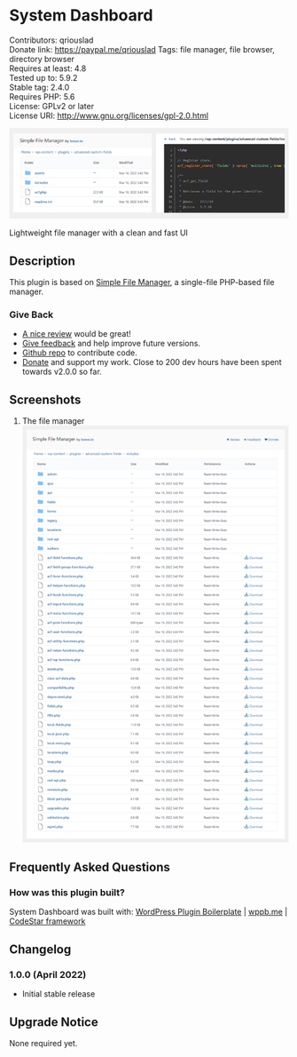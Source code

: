 # System Dashboard

Contributors: qriouslad  
Donate link: https://paypal.me/qriouslad
Tags: file manager, file browser, directory browser  
Requires at least: 4.8  
Tested up to: 5.9.2  
Stable tag: 2.4.0  
Requires PHP: 5.6  
License: GPLv2 or later  
License URI: http://www.gnu.org/licenses/gpl-2.0.html

![](.wordpress-org/banner-772x250.png)

Lightweight file manager with a clean and fast UI

## Description

This plugin is based on [Simple File Manager](https://github.com/jcampbell1/simple-file-manager), a single-file PHP-based file manager.

### Give Back

* [A nice review](https://wordpress.org/plugins/tiny-file-manager/#reviews) would be great!
* [Give feedback](https://wordpress.org/support/plugin/tiny-file-manager/) and help improve future versions.
* [Github repo](https://github.com/qriouslad/tiny-file-manager) to contribute code.
* [Donate](https://paypal.me/qriouslad) and support my work. Close to 200 dev hours have been spent towards v2.0.0 so far.

## Screenshots

1. The file manager
   ![The file manager](.wordpress-org/screenshot-1.png)

## Frequently Asked Questions

### How was this plugin built?

System Dashboard was built with: [WordPress Plugin Boilerplate](https://github.com/devinvinson/WordPress-Plugin-Boilerplate/) | [wppb.me](https://wppb.me/) | [CodeStar framework](https://github.com/Codestar/codestar-framework)

## Changelog

### 1.0.0 (April 2022)

* Initial stable release

## Upgrade Notice

None required yet.